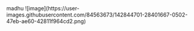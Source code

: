 <html>
  <head> madhu</head>
  <tittle></tittle>
  <body>
    ![image](https://user-images.githubusercontent.com/84563673/142844701-28401667-0502-47eb-ae60-42811f964cd2.png)
  </body>
  </html>
